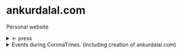 # ankurdalal.com
Personal website

<details>
  <summary> <- press </summary>

  [what](./test)

  [photography test](./photography/docs)


</details>

<details>
  <summary> Events during CoronaTimes. (including creation of ankurdalal.com) </summary>

  - Yes, got the domain and deployed a site. More coming soon.

</details>